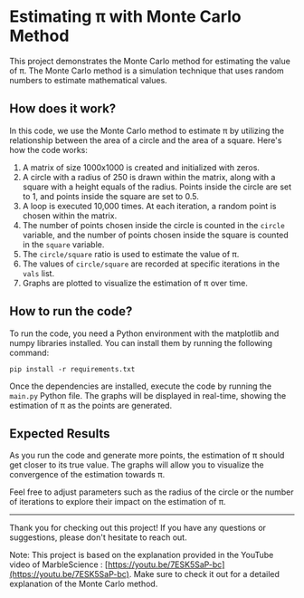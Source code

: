 # Estimating π with Monte Carlo Method

This project demonstrates the Monte Carlo method for estimating the value of π. The Monte Carlo method is a simulation technique that uses random numbers to estimate mathematical values.

## How does it work?

In this code, we use the Monte Carlo method to estimate π by utilizing the relationship between the area of a circle and the area of a square. Here's how the code works:

1. A matrix of size 1000x1000 is created and initialized with zeros.
2. A circle with a radius of 250 is drawn within the matrix, along with a square with a height equals of the radius. Points inside the circle are set to 1, and points inside the square are set to 0.5.
3. A loop is executed 10,000 times. At each iteration, a random point is chosen within the matrix.
4. The number of points chosen inside the circle is counted in the `circle` variable, and the number of points chosen inside the square is counted in the `square` variable.
5. The `circle/square` ratio is used to estimate the value of π.
6. The values of `circle/square` are recorded at specific iterations in the `vals` list.
7. Graphs are plotted to visualize the estimation of π over time.

## How to run the code?

To run the code, you need a Python environment with the matplotlib and numpy libraries installed. You can install them by running the following command:

`pip install -r requirements.txt`


Once the dependencies are installed, execute the code by running the `main.py` Python file. The graphs will be displayed in real-time, showing the estimation of π as the points are generated.

## Expected Results

As you run the code and generate more points, the estimation of π should get closer to its true value. The graphs will allow you to visualize the convergence of the estimation towards π.

Feel free to adjust parameters such as the radius of the circle or the number of iterations to explore their impact on the estimation of π.

---

Thank you for checking out this project! If you have any questions or suggestions, please don't hesitate to reach out.

Note: This project is based on the explanation provided in the YouTube video of MarbleScience : [https://youtu.be/7ESK5SaP-bc](https://youtu.be/7ESK5SaP-bc). Make sure to check it out for a detailed explanation of the Monte Carlo method.
 

